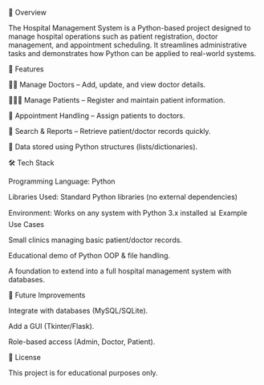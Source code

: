 📌 Overview

The Hospital Management System is a Python-based project designed to manage hospital operations such as patient registration, doctor management, and appointment scheduling. It streamlines administrative tasks and demonstrates how Python can be applied to real-world systems.

🚀 Features

👨‍⚕️ Manage Doctors – Add, update, and view doctor details.

🧑‍🤝‍🧑 Manage Patients – Register and maintain patient information.

📅 Appointment Handling – Assign patients to doctors.

📑 Search & Reports – Retrieve patient/doctor records quickly.

💾 Data stored using Python structures (lists/dictionaries).

🛠️ Tech Stack

Programming Language: Python

Libraries Used: Standard Python libraries (no external dependencies)

Environment: Works on any system with Python 3.x installed
📊 Example Use Cases

Small clinics managing basic patient/doctor records.

Educational demo of Python OOP & file handling.

A foundation to extend into a full hospital management system with databases.

📌 Future Improvements

Integrate with databases (MySQL/SQLite).

Add a GUI (Tkinter/Flask).

Role-based access (Admin, Doctor, Patient).

📜 License

This project is for educational purposes only.
